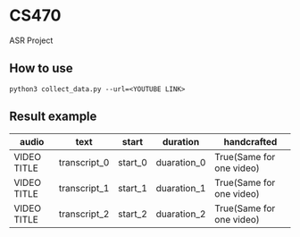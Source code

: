 # CS470
ASR Project

## How to use
```
python3 collect_data.py --url=<YOUTUBE LINK>
```

## Result example
|audio|text|start|duration|handcrafted|
|---|---|---|---|---|
|VIDEO TITLE|transcript_0|start_0|duaration_0|True(Same for one video)
|VIDEO TITLE|transcript_1|start_1|duaration_1|True(Same for one video)
|VIDEO TITLE|transcript_2|start_2|duaration_2|True(Same for one video)
